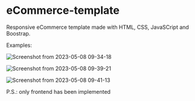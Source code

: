 # eCommerce-template
Responsive eCommerce template made with HTML, CSS, JavaSCript and Boostrap.

Examples: 

![Screenshot from 2023-05-08 09-34-18](https://user-images.githubusercontent.com/125988184/236827371-c5173df2-a0c3-4f98-9067-8a35c37a5747.png)

![Screenshot from 2023-05-08 09-39-21](https://user-images.githubusercontent.com/125988184/236827737-c469d5f3-4bf8-40e5-9970-41f65f3bf973.png)


![Screenshot from 2023-05-08 09-41-13](https://user-images.githubusercontent.com/125988184/236827548-2a722096-944a-4540-a2ac-921a4c0b12e1.png)

P.S.: only frontend has been implemented
